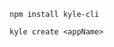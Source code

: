 <!--
 * @Author: Shawn
 * @Date: 2021-11-24 16:42:14
 * @Description: 🚀
 * @FilePath: /kyle-cli/README.md
-->

`npm install kyle-cli`

`kyle create <appName>`
